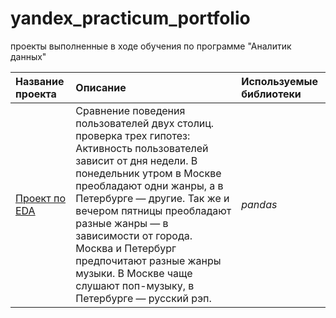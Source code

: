 # yandex_practicum_portfolio
проекты выполненные в ходе обучения по программе "Аналитик данных"

| Название проекта | Описание | Используемые библиотеки | 
| :---------------------- | :---------------------- | :---------------------- |
| [Проект по EDA](big_cities_music) | Cравнение поведения пользователей двух столиц. проверка трех гипотез: Активность пользователей зависит от дня недели. В понедельник утром в Москве преобладают одни жанры, а в Петербурге — другие. Так же и вечером пятницы преобладают разные жанры — в зависимости от города. Москва и Петербург предпочитают разные жанры музыки. В Москве чаще слушают поп-музыку, в Петербурге — русский рэп.| *pandas*|
